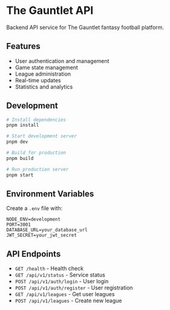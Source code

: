 # The Gauntlet API

Backend API service for The Gauntlet fantasy football platform.

## Features

- User authentication and management
- Game state management
- League administration
- Real-time updates
- Statistics and analytics

## Development

```bash
# Install dependencies
pnpm install

# Start development server
pnpm dev

# Build for production
pnpm build

# Run production server
pnpm start
```

## Environment Variables

Create a `.env` file with:

```
NODE_ENV=development
PORT=3001
DATABASE_URL=your_database_url
JWT_SECRET=your_jwt_secret
```

## API Endpoints

- `GET /health` - Health check
- `GET /api/v1/status` - Service status
- `POST /api/v1/auth/login` - User login
- `POST /api/v1/auth/register` - User registration
- `GET /api/v1/leagues` - Get user leagues
- `POST /api/v1/leagues` - Create new league
